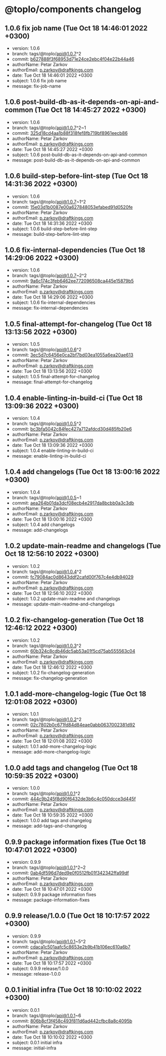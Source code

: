 # @toplo/components changelog
    
## 1.0.6 fix job name (Tue Oct 18 14:46:01 2022 +0300)
* version: 1.0.6
* branch: tags/@toplo/api@1.0.7^2
* commit: [b627888f3f68953d71e24ce2ebc4f04e22b44a46](https://github.com/petarzarkov/toplo/commit/b627888f3f68953d71e24ce2ebc4f04e22b44a46)
* authorName: Petar Zarkov
* authorEmail: p.zarkov@draftkings.com
* date: Tue Oct 18 14:46:01 2022 +0300
* subject: 1.0.6 fix job name
* message: fix-job-name

## 1.0.6 post-build-db-as-it-depends-on-api-and-common (Tue Oct 18 14:45:27 2022 +0300)
* version: 1.0.6
* branch: tags/@toplo/api@1.0.7^2~1
* commit: [325d18cd4aa1b88f318fef8fb719bf8961eecb86](https://github.com/petarzarkov/toplo/commit/325d18cd4aa1b88f318fef8fb719bf8961eecb86)
* authorName: Petar Zarkov
* authorEmail: p.zarkov@draftkings.com
* date: Tue Oct 18 14:45:27 2022 +0300
* subject: 1.0.6 post-build-db-as-it-depends-on-api-and-common
* message: post-build-db-as-it-depends-on-api-and-common

## 1.0.6 build-step-before-lint-step (Tue Oct 18 14:31:36 2022 +0300)
* version: 1.0.6
* branch: tags/@toplo/api@1.0.7~1^2
* commit: [15e03d1b0087e00a627848053efabed91d0520fe](https://github.com/petarzarkov/toplo/commit/15e03d1b0087e00a627848053efabed91d0520fe)
* authorName: Petar Zarkov
* authorEmail: p.zarkov@draftkings.com
* date: Tue Oct 18 14:31:36 2022 +0300
* subject: 1.0.6 build-step-before-lint-step
* message: build-step-before-lint-step

## 1.0.6 fix-internal-dependencies (Tue Oct 18 14:29:06 2022 +0300)
* version: 1.0.6
* branch: tags/@toplo/api@1.0.7~2^2
* commit: [9a6c174c3feb6462ee772096508ca445e15879b5](https://github.com/petarzarkov/toplo/commit/9a6c174c3feb6462ee772096508ca445e15879b5)
* authorName: Petar Zarkov
* authorEmail: p.zarkov@draftkings.com
* date: Tue Oct 18 14:29:06 2022 +0300
* subject: 1.0.6 fix-internal-dependencies
* message: fix-internal-dependencies

## 1.0.5 final-attempt-for-changelog (Tue Oct 18 13:13:56 2022 +0300)
* version: 1.0.5
* branch: tags/@toplo/api@1.0.6^2
* commit: [3ec5d7c6456e0ca2bf7bd03ea1055a6ea20ae613](https://github.com/petarzarkov/toplo/commit/3ec5d7c6456e0ca2bf7bd03ea1055a6ea20ae613)
* authorName: Petar Zarkov
* authorEmail: p.zarkov@draftkings.com
* date: Tue Oct 18 13:13:56 2022 +0300
* subject: 1.0.5 final-attempt-for-changelog
* message: final-attempt-for-changelog

## 1.0.4 enable-linting-in-build-ci (Tue Oct 18 13:09:36 2022 +0300)
* version: 1.0.4
* branch: tags/@toplo/api@1.0.5^2
* commit: [bc3bfa5042c84fec427a712afdcd30d485fb20e6](https://github.com/petarzarkov/toplo/commit/bc3bfa5042c84fec427a712afdcd30d485fb20e6)
* authorName: Petar Zarkov
* authorEmail: p.zarkov@draftkings.com
* date: Tue Oct 18 13:09:36 2022 +0300
* subject: 1.0.4 enable-linting-in-build-ci
* message: enable-linting-in-build-ci

## 1.0.4 add changelogs (Tue Oct 18 13:00:16 2022 +0300)
* version: 1.0.4
* branch: tags/@toplo/api@1.0.5~1
* commit: [aea264b01da3dcf08ecb4e2917da8bcbb0a3c3db](https://github.com/petarzarkov/toplo/commit/aea264b01da3dcf08ecb4e2917da8bcbb0a3c3db)
* authorName: Petar Zarkov
* authorEmail: p.zarkov@draftkings.com
* date: Tue Oct 18 13:00:16 2022 +0300
* subject: 1.0.4 add changelogs
* message: add-changelogs

## 1.0.2 update-main-readme and changelogs (Tue Oct 18 12:56:10 2022 +0300)
* version: 1.0.2
* branch: tags/@toplo/api@1.0.4^2
* commit: [fc79084ac0d8643ddf2cafd00f767c4e4db94029](https://github.com/petarzarkov/toplo/commit/fc79084ac0d8643ddf2cafd00f767c4e4db94029)
* authorName: Petar Zarkov
* authorEmail: p.zarkov@draftkings.com
* date: Tue Oct 18 12:56:10 2022 +0300
* subject: 1.0.2 update-main-readme and changelogs
* message: update-main-readme-and-changelogs

## 1.0.2 fix-changelog-generation (Tue Oct 18 12:46:12 2022 +0300)
* version: 1.0.2
* branch: tags/@toplo/api@1.0.3^2
* commit: [60b324c8cdb46dc5ab53a01f5cd75ab555563c04](https://github.com/petarzarkov/toplo/commit/60b324c8cdb46dc5ab53a01f5cd75ab555563c04)
* authorName: Petar Zarkov
* authorEmail: p.zarkov@draftkings.com
* date: Tue Oct 18 12:46:12 2022 +0300
* subject: 1.0.2 fix-changelog-generation
* message: fix-changelog-generation

## 1.0.1 add-more-changelog-logic (Tue Oct 18 12:01:08 2022 +0300)
* version: 1.0.1
* branch: tags/@toplo/api@1.0.2^2
* commit: [02c7802b0c671fd84d84eae0abb0637002381d92](https://github.com/petarzarkov/toplo/commit/02c7802b0c671fd84d84eae0abb0637002381d92)
* authorName: Petar Zarkov
* authorEmail: p.zarkov@draftkings.com
* date: Tue Oct 18 12:01:08 2022 +0300
* subject: 1.0.1 add-more-changelog-logic
* message: add-more-changelog-logic

## 1.0.0 add tags and changelog (Tue Oct 18 10:59:35 2022 +0300)
* version: 1.0.0
* branch: tags/@toplo/api@1.0.1^2
* commit: [444c9b245f8d90f6432de3b6c4c050dcce3d445f](https://github.com/petarzarkov/toplo/commit/444c9b245f8d90f6432de3b6c4c050dcce3d445f)
* authorName: Petar Zarkov
* authorEmail: p.zarkov@draftkings.com
* date: Tue Oct 18 10:59:35 2022 +0300
* subject: 1.0.0 add tags and changelog
* message: add-tags-and-changelog

## 0.9.9 package information fixes (Tue Oct 18 10:47:01 2022 +0300)
* version: 0.9.9
* branch: tags/@toplo/api@1.0.1^2~2
* commit: [0ab4df596d7ded9e0f0512fb01f342342ffa99df](https://github.com/petarzarkov/toplo/commit/0ab4df596d7ded9e0f0512fb01f342342ffa99df)
* authorName: Petar Zarkov
* authorEmail: p.zarkov@draftkings.com
* date: Tue Oct 18 10:47:01 2022 +0300
* subject: 0.9.9 package information fixes
* message: package-information-fixes

## 0.9.9 release/1.0.0 (Tue Oct 18 10:17:57 2022 +0300)
* version: 0.9.9
* branch: tags/@toplo/api@1.0.1~5^2
* commit: [cdaca1c501aafc5c8653e2b9b41b106ec610a6b7](https://github.com/petarzarkov/toplo/commit/cdaca1c501aafc5c8653e2b9b41b106ec610a6b7)
* authorName: Petar Zarkov
* authorEmail: p.zarkov@draftkings.com
* date: Tue Oct 18 10:17:57 2022 +0300
* subject: 0.9.9 release/1.0.0
* message: release-1.0.0

## 0.0.1 initial infra (Tue Oct 18 10:10:02 2022 +0300)
* version: 0.0.1
* branch: tags/@toplo/api@1.0.1~6
* commit: [806b8cf3f458c493f811d6ad442cfbc8a8c4095b](https://github.com/petarzarkov/toplo/commit/806b8cf3f458c493f811d6ad442cfbc8a8c4095b)
* authorName: Petar Zarkov
* authorEmail: p.zarkov@draftkings.com
* date: Tue Oct 18 10:10:02 2022 +0300
* subject: 0.0.1 initial infra
* message: initial-infra
